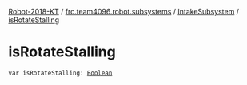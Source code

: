 [Robot-2018-KT](../../index.md) / [frc.team4096.robot.subsystems](../index.md) / [IntakeSubsystem](index.md) / [isRotateStalling](./is-rotate-stalling.md)

# isRotateStalling

`var isRotateStalling: `[`Boolean`](https://kotlinlang.org/api/latest/jvm/stdlib/kotlin/-boolean/index.html)